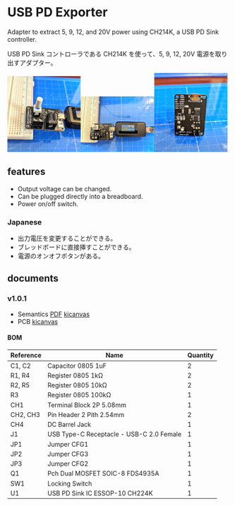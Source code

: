# USB PD Exporter

Adapter to extract 5, 9, 12, and 20V power using CH214K, a USB PD Sink controller.

USB PD Sink コントローラである CH214K を使って、5, 9, 12, 20V 電源を取り出すアダプター。

<img src="./images/photo1.jpg" width="33%"/><img src="./images/photo2.jpg" width="33%"/><img src="./images/photo3.jpg" width="33%"/>

## features

- Output voltage can be changed.
- Can be plugged directly into a breadboard.
- Power on/off switch.

### Japanese

- 出力電圧を変更することができる。
- ブレッドボードに直接挿すことができる。
- 電源のオンオフボタンがある。

## documents

### v1.0.1

- Semantics [PDF](./documents/v1.0.1/schematic.pdf) [kicanvas](https://kicanvas.org/?github=https%3A%2F%2Fgithub.com%2F74th%2Fusb-pd-exporter%2Fblob%2F1.0.1%2Fusb_pd_exporter.kicad_sch)
- PCB [kicanvas](https://kicanvas.org/?github=https%3A%2F%2Fgithub.com%2F74th%2Fusb-pd-exporter%2Fblob%2F1.0.1%2Fusb_pd_exporter.kicad_pcb)

#### BOM

| Reference | Name                                     | Quantity |
| --------- | ---------------------------------------- | -------- |
| C1, C2    | Capacitor 0805 1uF                       | 2        |
| R1, R4    | Register 0805 1kΩ                        | 2        |
| R2, R5    | Register 0805 10kΩ                       | 2        |
| R3        | Register 0805 100kΩ                      | 1        |
| CH1       | Terminal Block 2P 5.08mm                 | 1        |
| CH2, CH3  | Pin Header 2 Pith 2.54mm                 | 2        |
| CH4       | DC Barrel Jack                           | 1        |
| J1        | USB Type-C Receptacle - USB-C 2.0 Female | 1        |
| JP1       | Jumper CFG1                              | 1        |
| JP2       | Jumper CFG3                              | 1        |
| JP3       | Jumper CFG2                              | 1        |
| Q1        | Pch Dual MOSFET SOIC-8 FDS4935A          | 1        |
| SW1       | Locking Switch                           | 1        |
| U1        | USB PD Sink IC ESSOP-10 CH224K           | 1        |
